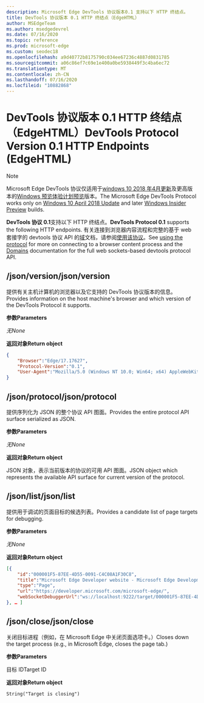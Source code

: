```yaml
---
description: Microsoft Edge DevTools 协议版本0.1 支持以下 HTTP 终结点。
title: DevTools 协议版本 0.1 HTTP 终结点（EdgeHTML）
author: MSEdgeTeam
ms.author: msedgedevrel
ms.date: 07/16/2020
ms.topic: reference
ms.prod: microsoft-edge
ms.custom: seodec18
ms.openlocfilehash: a9d40772b8175790c034ee67236c4887d0831785
ms.sourcegitcommit: a06c86ef7c69e1e400a0be5938449f3c4ba6ec72
ms.translationtype: MT
ms.contentlocale: zh-CN
ms.lasthandoff: 07/16/2020
ms.locfileid: "10882868"
---
```

# <span data-ttu-id="dabaa-103">DevTools 协议版本 0.1 HTTP 终结点（EdgeHTML）</span><span class="sxs-lookup"><span data-stu-id="dabaa-103">DevTools Protocol Version 0.1 HTTP Endpoints (EdgeHTML)</span></span>  

> [!NOTE]
> <span data-ttu-id="dabaa-104">Microsoft Edge DevTools 协议仅适用于[windows 10 2018 年4月更新](https://blogs.windows.com/windowsexperience/2018/04/30/how-to-get-the-windows-10-april-2018-update/#5VXkQMU41CJzZPER.97)及更高版本的[Windows 预览体验计划预览](https://insider.windows.com/en-us/getting-started/)版本。</span><span class="sxs-lookup"><span data-stu-id="dabaa-104">The Microsoft Edge DevTools Protocol works only on [Windows 10 April 2018 Update](https://blogs.windows.com/windowsexperience/2018/04/30/how-to-get-the-windows-10-april-2018-update/#5VXkQMU41CJzZPER.97) and later [Windows Insider Preview](https://insider.windows.com/en-us/getting-started/) builds.</span></span>

<span data-ttu-id="dabaa-105">**DevTools 协议 0.1**支持以下 HTTP 终结点。</span><span class="sxs-lookup"><span data-stu-id="dabaa-105">**DevTools Protocol 0.1** supports the following HTTP endpoints.</span></span> <span data-ttu-id="dabaa-106">有关连接到浏览器内容流程和完整的基于 web 套接字的 devtools 协议 API 的[域](domains/index.md)文档，请参阅[使用该协议](../index.md#using-the-protocol)。</span><span class="sxs-lookup"><span data-stu-id="dabaa-106">See [using the protocol](../index.md#using-the-protocol) for more on connecting to a browser content process and the [Domains](domains/index.md) documentation for the full web sockets-based devtools protocol API.</span></span>

## <span data-ttu-id="dabaa-107">/json/version</span><span class="sxs-lookup"><span data-stu-id="dabaa-107">/json/version</span></span>
<span data-ttu-id="dabaa-108">提供有关主机计算机的浏览器以及它支持的 DevTools 协议版本的信息。</span><span class="sxs-lookup"><span data-stu-id="dabaa-108">Provides information on the host machine's browser and which version of the DevTools Protocol it supports.</span></span>

**<span data-ttu-id="dabaa-109">参数</span><span class="sxs-lookup"><span data-stu-id="dabaa-109">Parameters</span></span>**

*<span data-ttu-id="dabaa-110">无</span><span class="sxs-lookup"><span data-stu-id="dabaa-110">None</span></span>*

**<span data-ttu-id="dabaa-111">返回对象</span><span class="sxs-lookup"><span data-stu-id="dabaa-111">Return object</span></span>**

```json
{
    "Browser":"Edge/17.17627",
    "Protocol-Version":"0.1",
    "User-Agent":"Mozilla/5.0 (Windows NT 10.0; Win64; x64) AppleWebKit/537.36 (KHTML, like Gecko) Chrome/64.0.3282.140 Safari/537.36 Edge/17.17627"
}
```

## <span data-ttu-id="dabaa-112">/json/protocol</span><span class="sxs-lookup"><span data-stu-id="dabaa-112">/json/protocol</span></span>

<span data-ttu-id="dabaa-113">提供序列化为 JSON 的整个协议 API 图面。</span><span class="sxs-lookup"><span data-stu-id="dabaa-113">Provides the entire protocol API surface serialized as JSON.</span></span>

**<span data-ttu-id="dabaa-114">参数</span><span class="sxs-lookup"><span data-stu-id="dabaa-114">Parameters</span></span>**

*<span data-ttu-id="dabaa-115">无</span><span class="sxs-lookup"><span data-stu-id="dabaa-115">None</span></span>*

**<span data-ttu-id="dabaa-116">返回对象</span><span class="sxs-lookup"><span data-stu-id="dabaa-116">Return object</span></span>**

<span data-ttu-id="dabaa-117">JSON 对象，表示当前版本的协议的可用 API 图面。</span><span class="sxs-lookup"><span data-stu-id="dabaa-117">JSON object which represents the available API surface for current version of the protocol.</span></span>

## <span data-ttu-id="dabaa-118">/json/list</span><span class="sxs-lookup"><span data-stu-id="dabaa-118">/json/list</span></span>

<span data-ttu-id="dabaa-119">提供用于调试的页面目标的候选列表。</span><span class="sxs-lookup"><span data-stu-id="dabaa-119">Provides a candidate list of page targets for debugging.</span></span>

**<span data-ttu-id="dabaa-120">参数</span><span class="sxs-lookup"><span data-stu-id="dabaa-120">Parameters</span></span>**

*<span data-ttu-id="dabaa-121">无</span><span class="sxs-lookup"><span data-stu-id="dabaa-121">None</span></span>*

**<span data-ttu-id="dabaa-122">返回对象</span><span class="sxs-lookup"><span data-stu-id="dabaa-122">Return object</span></span>**

```json
[{
    "id":"000001F5-87EE-4D55-0091-C4C08A1F30C8",
    "title":"Microsoft Edge Developer website - Microsoft Edge Development",
    "type":"Page",
    "url":"https://developer.microsoft.com/microsoft-edge/",
    "webSocketDebuggerUrl":"ws://localhost:9222/target/000001F5-87EE-4D55-0091-C4C08A1F30C8"
}, … ]
```

## <span data-ttu-id="dabaa-123">/json/close</span><span class="sxs-lookup"><span data-stu-id="dabaa-123">/json/close</span></span>

<span data-ttu-id="dabaa-124">关闭目标进程（例如，在 Microsoft Edge 中关闭页面选项卡。）</span><span class="sxs-lookup"><span data-stu-id="dabaa-124">Closes down the target process (e.g., in Microsoft Edge, closes the page tab.)</span></span>

**<span data-ttu-id="dabaa-125">参数</span><span class="sxs-lookup"><span data-stu-id="dabaa-125">Parameters</span></span>**

<span data-ttu-id="dabaa-126">目标 ID</span><span class="sxs-lookup"><span data-stu-id="dabaa-126">Target ID</span></span> 

**<span data-ttu-id="dabaa-127">返回对象</span><span class="sxs-lookup"><span data-stu-id="dabaa-127">Return object</span></span>**

```
String("Target is closing")
```
